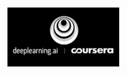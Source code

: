# <img src="https://github.com/FatmaElZahraaSamir/Deep-Learning-Coursera/blob/master/logo/deeplearning-ai.png" width="50%" height="50%">
